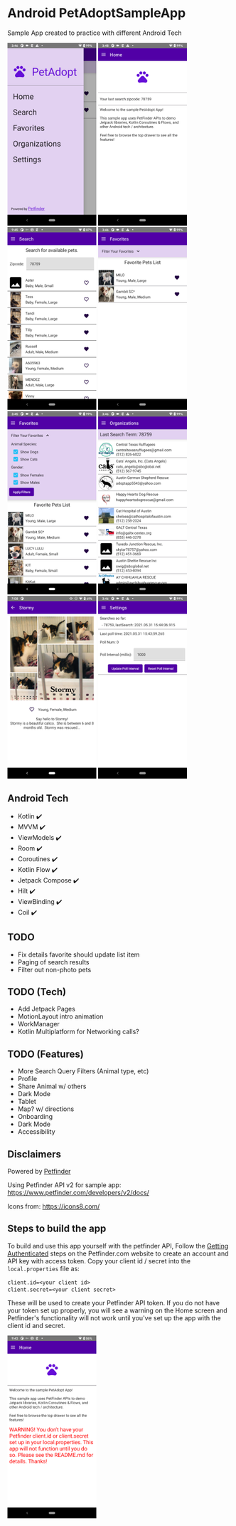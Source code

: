 # Android PetAdoptSampleApp
Sample App created to practice with different Android Tech

<img src="./Screenshots/drawer.png" width="200"/> <img src="./Screenshots/home.png" width="200"/> <img src="./Screenshots/search_favorite.png" width="200"/> <img src="./Screenshots/favorites.png" width="200"/> <img src="./Screenshots/all_filters.png" width="200"/> <img src="./Screenshots/organizations.png" width="200"/> <img src="./Screenshots/detail.png" width="200"/> <img src="./Screenshots/settings.png" width="200"/>

## Android Tech
* Kotlin :heavy_check_mark:
* MVVM :heavy_check_mark:
* ViewModels :heavy_check_mark:
* Room :heavy_check_mark:
* Coroutines :heavy_check_mark:
* Kotlin Flow :heavy_check_mark:
* Jetpack Compose :heavy_check_mark:
* Hilt :heavy_check_mark:
* ViewBinding :heavy_check_mark:
* Coil :heavy_check_mark:

## TODO
* Fix details favorite should update list item
* Paging of search results
* Filter out non-photo pets

## TODO (Tech)
* Add Jetpack Pages
* MotionLayout intro animation
* WorkManager
* Kotlin Multiplatform for Networking calls?

## TODO (Features)
* More Search Query Filters (Animal type, etc)
* Profile
* Share Animal w/ others
* Dark Mode
* Tablet
* Map? w/ directions
* Onboarding
* Dark Mode
* Accessibility

## Disclaimers

Powered by [Petfinder](www.petfinder.com)

Using Petfinder API v2 for sample app:
https://www.petfinder.com/developers/v2/docs/

Icons from: https://icons8.com/

## Steps to build the app

To build and use this app yourself with the petfinder API,
Follow the [Getting Authenticated](https://www.petfinder.com/developers/v2/docs/) steps on the Petfinder.com website to create an account and API key with access token. 
Copy your client id / secret into the `local.properties` file as:
``` 
client.id=<your client id>
client.secret=<your client secret>
```
These will be used to create your Petfinder API token. 
If you do not have your token set up properly, you will see a warning on the Home screen and Petfinder's functionality will not work until you've set up the app with the client id and secret.

<img src="./Screenshots/home_warning.png" width="200"/>
